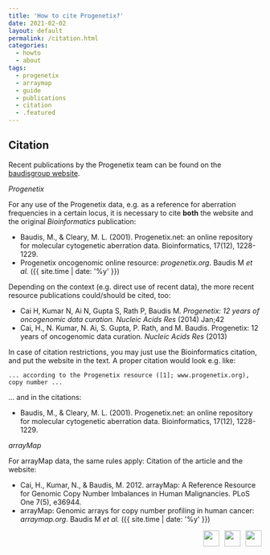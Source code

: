 ```yaml
---
title: 'How to cite Progenetix?'
date: 2021-02-02
layout: default
permalink: /citation.html
categories:
  - howto
  - about
tags: 
  - progenetix
  - arraymap
  - guide
  - publications
  - citation
  - .featured
---
```


## Citation

Recent publications by the Progenetix team can be found on the [baudisgroup website](http://info.baudisgroup.org/categories/publications.html).

*Progenetix* 

For any use of the Progenetix data, e.g. as a reference for aberration frequencies in a certain locus, it is necessary to cite __both__ the website and the original _Bioinformatics_ publication: 

* Baudis, M., & Cleary, M. L. (2001). Progenetix.net: an online repository for molecular cytogenetic aberration data. Bioinformatics, 17(12), 1228-1229.
* Progenetix oncogenomic online resource: _progenetix.org_. Baudis M _et al._ ({{ site.time | date: '%y' }}) 

Depending on the context (e.g. direct use of recent data), the more recent resource publications could/should be cited, too:

* Cai H, Kumar N, Ai N, Gupta S, Rath P, Baudis M. *Progenetix: 12 years of oncogenomic data curation.* _Nucleic Acids Res_ (2014) Jan;42
* Cai, H., N. Kumar, N. Ai, S. Gupta, P. Rath, and M. Baudis. Progenetix: 12 years of oncogenomic data curation. _Nucleic Acids Res_ (2013) 

In case of citation restrictions, you may just use the Bioinformatics citation, and put the website in the text. A proper citation would look e.g. like:

```
... according to the Progenetix resource ([1]; www.progenetix.org), copy number ...
```

... and in the citations:

* Baudis, M., & Cleary, M. L. (2001). Progenetix.net: an online repository for molecular cytogenetic aberration data. Bioinformatics, 17(12), 1228-1229.


*arrayMap* 

For arrayMap data, the same rules apply: Citation of the article and the website:

* Cai, H., Kumar, N., & Baudis, M. 2012. arrayMap: A Reference Resource for Genomic Copy Number Imbalances in Human Malignancies. PLoS One 7(5), e36944.
* arrayMap: Genomic arrays for copy number profiling in human cancer: _arraymap.org_. Baudis M _et al._ ({{ site.time | date: '%y' }}) 



<div style="float: right;">

<a href="https://europepmc.org/search?query=Progenetix" taget="_BLANK">
<img class="textButton" style="width: 32px; height: auto; padding: 0px; margin-left: 10px; float: right;" src="http://progenetix.org/p/EuropePMC_64x64.png" />
</a>


<a href="https://scholar.google.com/scholar?hl=en&num=50&as_sdt=0%2C5&as_ylo=2001&q=%2BProgenetix+cancer+-progenetic" taget="_BLANK">
<img class="textButton" style="width: 32px; height: auto; padding: 0px; margin-left: 10px; float: right;" src="http://progenetix.org/p/gscholar_64x64.png" />
</a>


<a href="https://ncbi.nlm.nih.gov/pubmed/?term=Progenetix+NOT+progenetic" taget="_BLANK">
<img class="textButton" style="width: 32px; height: auto; padding: 0px; margin-left: 10px; float: right;" src="http://progenetix.org/p/pubmed_logo_64x64.png" />
</a>

</div>
